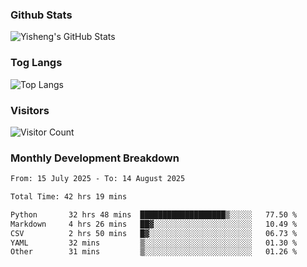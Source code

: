 ### Github Stats
![Yisheng's GitHub Stats](https://github-readme-stats-9qabuvhk1-gongyisheng.vercel.app/api?username=gongyisheng&count_private=true&show_icons=true)
### Tog Langs
![Top Langs](https://github-readme-stats-9qabuvhk1-gongyisheng.vercel.app/api/top-langs/?username=gongyisheng&layout=compact)
### Visitors
![Visitor Count](https://profile-counter.glitch.me/gongyisheng/count.svg)
### Monthly Development Breakdown
<!--START_SECTION:waka-->

```txt
From: 15 July 2025 - To: 14 August 2025

Total Time: 42 hrs 19 mins

Python       32 hrs 48 mins  ███████████████████▒░░░░░   77.50 %
Markdown     4 hrs 26 mins   ██▓░░░░░░░░░░░░░░░░░░░░░░   10.49 %
CSV          2 hrs 50 mins   █▓░░░░░░░░░░░░░░░░░░░░░░░   06.73 %
YAML         32 mins         ▒░░░░░░░░░░░░░░░░░░░░░░░░   01.30 %
Other        31 mins         ▒░░░░░░░░░░░░░░░░░░░░░░░░   01.26 %
```

<!--END_SECTION:waka-->
